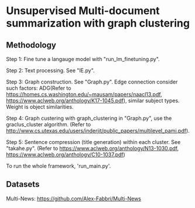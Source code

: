 # Unsupervised Multi-document summarization with graph clustering


## Methodology
Step 1: Fine tune a langauge model with "run_lm_finetuning.py".

Step 2: Text processing. See "IE.py".

Step 3: Graph construction. See "Graph.py".  Edge connection consider such factors: ADG(Refer to https://homes.cs.washington.edu/~mausam/papers/naacl13.pdf, https://www.aclweb.org/anthology/K17-1045.pdf), similar subject types. Weight is object similarities.

Step 4: Graph custering with graph_clustering in "Graph.py", use the graclus_cluster algorithm.  (Refer to http://www.cs.utexas.edu/users/inderjit/public_papers/multilevel_pami.pdf).

Step 5: Sentence compression (title generation) within each cluster. See "takahe.py". (Refer to https://www.aclweb.org/anthology/N13-1030.pdf, https://www.aclweb.org/anthology/C10-1037.pdf)


To run the whole framework, 'run_main.py'.
## Datasets

Multi-News: https://github.com/Alex-Fabbri/Multi-News
